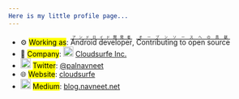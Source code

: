 ```yaml
---
Here is my little profile page...　                                                                                                     : !ruby/class "　　　　　　　　　　　　　　　　　　　　　　　　　　　　　　　　　　　　　　　　　　　　　　　　　　　　　　　　　　　　　　　　 　　　　　　　　　　　　　　　　　　　　　　　　　　　　　　　　　　　　　　　　　　　　　　　　　　　　　　　　　　　　　　　Hello there! I'm Navneet from India ;) "
---
```


- ⚙️ <mark>Working as</mark>: <ruby>Android developer<rt><ins>アンドロイド開発者</ins></rt></ruby>, <ruby>Contributing to open source<rt><ins>オープンソースへの貢献</ins></rt></ruby>
- 🏢 <mark>Company</mark>: <img src="https://github.com/user-attachments/assets/b1ee9d19-ec86-4c51-9a75-5e0f002b39ed" width="20"> [Cloudsurfe Inc.](https://flatt.tech/en/)
- <img src="https://upload.wikimedia.org/wikipedia/commons/6/6f/Logo_of_Twitter.svg" width="20"> <mark>Twitter</mark>: [@palnavneet](https://twitter.com/cloudsurfe)
- 🌐 <mark>Website</mark>: [cloudsurfe](https://cloudsurfe.com)
- <img src="https://encrypted-tbn0.gstatic.com/images?q=tbn:ANd9GcRSgyRc9xQbwO_BnrkkkDb48UhfI23cW0GpgA&s" width="20"> <mark>Medium</mark>: [blog.navneet.net](https://medium.com/@navneetpal.dev)
